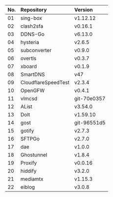| No. | Repository | Version |
| --- | :--------- | :------ |
| 01 | sing-box | v1.12.12 |
| 02 | clash2sfa | v0.16.1 |
| 03 | DDNS-Go | v6.13.0 |
| 04 | hysteria | v2.6.5 |
| 05 | subconverter | v0.9.0 |
| 06 | overtls | v0.3.7 |
| 07 | xboard | v0.1.9 |
| 08 | SmartDNS | v47 |
| 09 | CloudflareSpeedTest | v2.3.4 |
| 10 | OpenGFW | v0.4.1 |
| 11 | vlmcsd | git-70e0357 |
| 12 | AList | v3.54.0 |
| 13 | Dolt | v1.59.10 |
| 14 | gost | git-96551d5 |
| 15 | gotify | v2.7.3 |
| 16 | SFTPGo | v2.7.0 |
| 17 | dae | v1.0.0 |
| 18 | Ghostunnel | v1.8.4 |
| 19 | Proxify | v0.0.16 |
| 20 | hiddify | v3.2.0 |
| 21 | mediamtx | v1.15.3 |
| 22 | eiblog | v3.0.8 |
